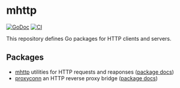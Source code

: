 # mhttp

[![GoDoc](https://img.shields.io/static/v1?label=godoc&message=reference&color=darksalmon)](https://pkg.go.dev/github.com/creachadair/mhttp)
[![CI](https://github.com/creachadair/mhttp/actions/workflows/go-presubmit.yml/badge.svg?event=push&branch=main)](https://github.com/creachadair/mhttp/actions/workflows/go-presubmit.yml)

This repository defines Go packages for HTTP clients and servers.

## Packages

- [mhttp](.) utilities for HTTP requests and reaponses ([package docs](https://godoc.org/github.com/creachadair/mhttp))
- [proxyconn](./proxyconn) an HTTP reverse proxy bridge ([package docs](https://godoc.org/github.com/creachadair/mhttp/proxyconn))
